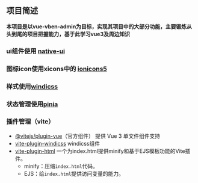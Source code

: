 ## 项目简述
**本项目是以vue-vben-admin为目标，实现其项目中的大部分功能，主要锻炼从头到尾的项目把握能力，基于此学习vue3及周边知识**

### ui组件使用 [native-ui](https://www.naiveui.com/zh-CN/light/docs/installation)

### 图标icon使用xicons中的 [ionicons5](https://www.xicons.org/#/zh-CN)

### 样式使用[windicss ](https://cn.windicss.org/guide/)

### 状态管理使用[pinia ](https://pinia.esm.dev/introduction.html)

### 插件管理（vite）

- [@vitejs/plugin-vue](https://github.com/vitejs/vite/tree/main/packages/plugin-vue)（官方组件） 提供 Vue 3 单文件组件支持
- [vite-plugin-windicss](https://github.com/windicss/vite-plugin-windicss) windicss组件
- [vite-plugin-html](https://github.com/anncwb/vite-plugin-html) 一个为index.html提供minify和基于EJS模板功能的Vite插件。
	+ 	minify：压缩`index.html`代码。
	+ 	EJS：给`index.html`提供访问变量的能力。

